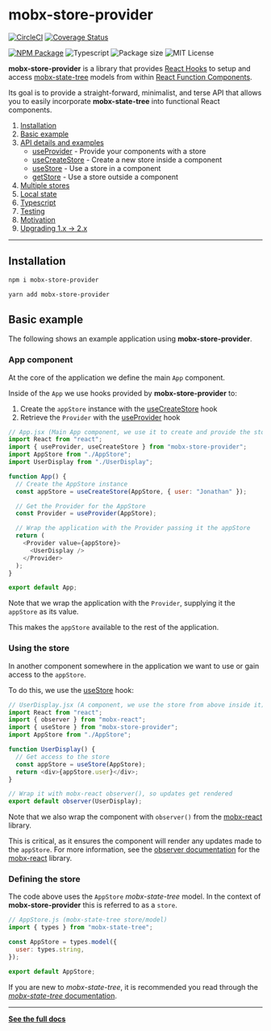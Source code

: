 # mobx-store-provider

[![CircleCI](https://circleci.com/gh/jonbnewman/mobx-store-provider.svg?style=svg)](https://circleci.com/gh/jonbnewman/mobx-store-provider)
[![Coverage Status](https://coveralls.io/repos/github/jonbnewman/mobx-store-provider/badge.svg?branch=master&r=5)](https://coveralls.io/github/jonbnewman/mobx-store-provider?branch=master)

[![NPM Package](https://img.shields.io/npm/v/mobx-store-provider.svg?logo=npm&r=5)](https://www.npmjs.com/package/mobx-store-provider)
![Typescript](https://img.shields.io/npm/types/mobx-store-provider.svg?logo=typescript)
![Package size](https://img.shields.io/bundlephobia/minzip/mobx-store-provider?r=5)
![MIT License](https://img.shields.io/npm/l/mobx-store-provider.svg)

**mobx-store-provider** is a library that provides [React Hooks](https://reactjs.org/docs/hooks-intro.html) to setup and access [mobx-state-tree](http://mobx-state-tree.js.org/) models from within [React Function Components](https://www.robinwieruch.de/react-function-component).

Its goal is to provide a straight-forward, minimalist, and terse API that allows you to easily incorporate **mobx-state-tree** into functional React components.

1. [Installation](https://mobx-store-provider.jonbnewman.dev/)
1. [Basic example](https://mobx-store-provider.jonbnewman.dev/basic-example)
1. [API details and examples](https://mobx-store-provider.jonbnewman.dev/api-details-and-examples)
   - [useProvider](https://mobx-store-provider.jonbnewman.dev/api/useProvider) - Provide your components with a store
   - [useCreateStore](https://mobx-store-provider.jonbnewman.dev/api/useCreateStore) - Create a new store inside a component
   - [useStore](https://mobx-store-provider.jonbnewman.dev/api/useStore) - Use a store in a component
   - [getStore](https://mobx-store-provider.jonbnewman.dev/api/useStore) - Use a store outside a component
1. [Multiple stores](https://mobx-store-provider.jonbnewman.dev/multiple-stores)
1. [Local state](https://mobx-store-provider.jonbnewman.dev/local-state)
1. [Typescript](https://mobx-store-provider.jonbnewman.dev/typescript)
1. [Testing](https://mobx-store-provider.jonbnewman.dev/testing)
1. [Motivation](https://mobx-store-provider.jonbnewman.dev/motivation)
1. [Upgrading 1.x -> 2.x](https://mobx-store-provider.jonbnewman.dev/upgrade)

---

## Installation

```bash
npm i mobx-store-provider
```

```bash
yarn add mobx-store-provider
```

## Basic example

The following shows an example application using **mobx-store-provider**.

### App component

At the core of the application we define the main `App` component.

Inside of the `App` we use hooks provided by **mobx-store-provider** to:

1. Create the `appStore` instance with the [useCreateStore](https://mobx-store-provider.jonbnewman.dev/api/useCreateStore) hook
1. Retrieve the `Provider` with the [useProvider](https://mobx-store-provider.jonbnewman.dev/api/useProvider) hook

```javascript
// App.jsx (Main App component, we use it to create and provide the store)
import React from "react";
import { useProvider, useCreateStore } from "mobx-store-provider";
import AppStore from "./AppStore";
import UserDisplay from "./UserDisplay";

function App() {
  // Create the AppStore instance
  const appStore = useCreateStore(AppStore, { user: "Jonathan" });

  // Get the Provider for the AppStore
  const Provider = useProvider(AppStore);

  // Wrap the application with the Provider passing it the appStore
  return (
    <Provider value={appStore}>
      <UserDisplay />
    </Provider>
  );
}

export default App;
```

Note that we wrap the application with the `Provider`, supplying it the `appStore` as its value.

This makes the `appStore` available to the rest of the application.

### Using the store

In another component somewhere in the application we want to use or gain access to the `appStore`.

To do this, we use the [useStore](https://mobx-store-provider.jonbnewman.dev/api/useStore) hook:

```javascript
// UserDisplay.jsx (A component, we use the store from above inside it)
import React from "react";
import { observer } from "mobx-react";
import { useStore } from "mobx-store-provider";
import AppStore from "./AppStore";

function UserDisplay() {
  // Get access to the store
  const appStore = useStore(AppStore);
  return <div>{appStore.user}</div>;
}

// Wrap it with mobx-react observer(), so updates get rendered
export default observer(UserDisplay);
```

Note that we also wrap the component with `observer()` from the [mobx-react](https://github.com/mobxjs/mobx-react#mobx-react) library.

This is critical, as it ensures the component will render any updates made to the `appStore`. For more information, see the [observer documentation](https://mobx.js.org/refguide/observer-component.html#observer) for the [mobx-react](https://github.com/mobxjs/mobx-react#mobx-react) library.

### Defining the store

The code above uses the `AppStore` _mobx-state-tree_ model. In the context of **mobx-store-provider** this is referred to as a `store`.

```javascript
// AppStore.js (mobx-state-tree store/model)
import { types } from "mobx-state-tree";

const AppStore = types.model({
  user: types.string,
});

export default AppStore;
```

If you are new to _mobx-state-tree_, it is recommended you read through the [_mobx-state-tree_ documentation](https://mobx-state-tree.js.org).

---

**[See the full docs](http://mobx-store-provider.jonbnewman.dev)**
